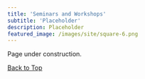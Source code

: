 ```yaml
---
title: 'Seminars and Workshops'
subtitle: 'Placeholder'
description: Placeholder
featured_image: /images/site/square-6.png
---
```


Page under construction.

<a href="#" class="button button--large">Back to Top</a>